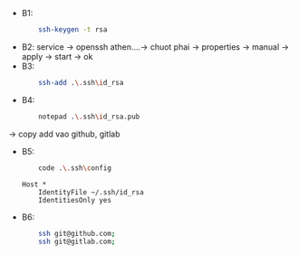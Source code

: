 - B1: 
    ```sh
        ssh-keygen -t rsa
    ```
- B2: service -> openssh athen....-> chuot phai -> properties -> manual -> apply -> start -> ok
- B3:  
    ```sh
        ssh-add .\.ssh\id_rsa
    ```
- B4: 
    ```sh
        notepad .\.ssh\id_rsa.pub
    ```
 -> copy add vao github, gitlab
- B5: 
    ```sh
        code .\.ssh\config
    ```
    ```
    Host *
        IdentityFile ~/.ssh/id_rsa
        IdentitiesOnly yes
    ```
- B6: 
    ```sh
        ssh git@github.com;
        ssh git@gitlab.com;
    ```